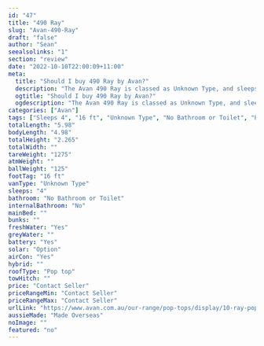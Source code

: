 ```yaml
---
id: "47"
title: "490 Ray"
slug: "Avan-490-Ray"
draft: "false"
author: "Sean"
seealsolinks: "1"
section: "review"
date: "2022-10-10T22:00:09+11:00"
meta:
  title: "Should I buy 490 Ray by Avan?"
  description: "The Avan 490 Ray is classed as Unknown Type, and sleeps 4 people. It is Made Overseas and comes in at 16 ft. It generally has No Bathroom or Toilet."
  ogtitle: "Should I buy 490 Ray by Avan?"
  ogdescription: "The Avan 490 Ray is classed as Unknown Type, and sleeps 4 people. It is Made Overseas and comes in at 16 ft. It generally has No Bathroom or Toilet."
categories: ["Avan"]
tags: ["Sleeps 4", "16 ft", "Unknown Type", "No Bathroom or Toilet", "Pop top", "Price Unknown"]
totalLength: "5.98"
bodyLength: "4.98"
totalHeight: "2.265"
totalWidth: ""
tareWeight: "1275"
atmWeight: ""
ballWeight: "125"
footTag: "16 ft"
vanType: "Unknown Type"
sleeps: "4"
bathroom: "No Bathroom or Toilet"
internalBathroom: "No"
mainBed: ""
bunks: ""
freshWater: "Yes"
greyWater: ""
battery: "Yes"
solar: "Option"
airCon: "Yes"
hybrid: ""
roofType: "Pop top"
towHitch: ""
price: "Contact Seller"
priceRangeMin: "Contact Seller"
priceRangeMax: "Contact Seller"
urlLink: "https://www.avan.com.au/our-range/pop-tops/display/10-ray-pop-top"
aussieMade: "Made Overseas"
noImage: ""
featured: "no"
---
```


